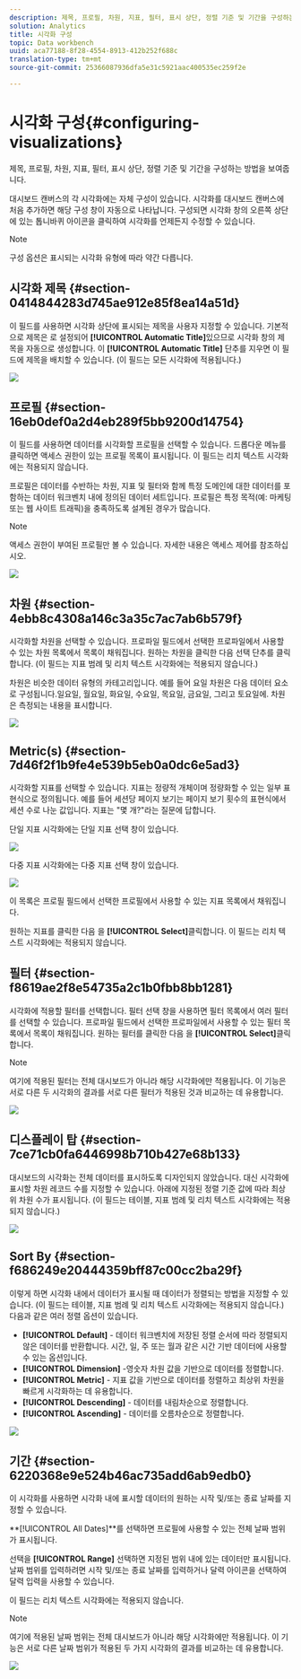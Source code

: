 ```yaml
---
description: 제목, 프로필, 차원, 지표, 필터, 표시 상단, 정렬 기준 및 기간을 구성하는 방법을 보여줍니다.
solution: Analytics
title: 시각화 구성
topic: Data workbench
uuid: aca77188-8f28-4554-8913-412b252f688c
translation-type: tm+mt
source-git-commit: 25366087936dfa5e31c5921aac400535ec259f2e

---
```



# 시각화 구성{#configuring-visualizations}

제목, 프로필, 차원, 지표, 필터, 표시 상단, 정렬 기준 및 기간을 구성하는 방법을 보여줍니다.

대시보드 캔버스의 각 시각화에는 자체 구성이 있습니다. 시각화를 대시보드 캔버스에 처음 추가하면 해당 구성 창이 자동으로 나타납니다. 구성되면 시각화 창의 오른쪽 상단에 있는 톱니바퀴 아이콘을 클릭하여 시각화를 언제든지 수정할 수 있습니다.

>[!NOTE]
>
>구성 옵션은 표시되는 시각화 유형에 따라 약간 다릅니다.

## 시각화 제목 {#section-0414844283d745ae912e85f8ea14a51d}

이 필드를 사용하면 시각화 상단에 표시되는 제목을 사용자 지정할 수 있습니다. 기본적으로 제목은 로 설정되어 **[!UICONTROL Automatic Title]**&#x200B;있으므로 시각화 창의 제목을 자동으로 생성합니다. 이 **[!UICONTROL Automatic Title]** 단추를 지우면 이 필드에 제목을 배치할 수 있습니다. (이 필드는 모든 시각화에 적용됩니다.)

![](assets/title.png)

## 프로필 {#section-16eb0def0a2d4eb289f5bb9200d14754}

이 필드를 사용하면 데이터를 시각화할 프로필을 선택할 수 있습니다. 드롭다운 메뉴를 클릭하면 액세스 권한이 있는 프로필 목록이 표시됩니다. 이 필드는 리치 텍스트 시각화에는 적용되지 않습니다.

프로필은 데이터를 수반하는 차원, 지표 및 필터와 함께 특정 도메인에 대한 데이터를 포함하는 데이터 워크벤치 내에 정의된 데이터 세트입니다. 프로필은 특정 목적(예: 마케팅 또는 웹 사이트 트래픽)을 충족하도록 설계된 경우가 많습니다.

>[!NOTE]
>
>액세스 권한이 부여된 프로필만 볼 수 있습니다. 자세한 내용은 액세스 제어를 참조하십시오.

![](assets/profile.png)

## 차원 {#section-4ebb8c4308a146c3a35c7ac7ab6b579f}

시각화할 차원을 선택할 수 있습니다. 프로파일 필드에서 선택한 프로파일에서 사용할 수 있는 차원 목록에서 목록이 채워집니다. 원하는 차원을 클릭한 다음 선택 단추를 클릭합니다. (이 필드는 지표 범례 및 리치 텍스트 시각화에는 적용되지 않습니다.)

차원은 비슷한 데이터 유형의 카테고리입니다. 예를 들어 요일 차원은 다음 데이터 요소로 구성됩니다.일요일, 월요일, 화요일, 수요일, 목요일, 금요일, 그리고 토요일에. 차원은 측정되는 내용을 표시합니다.

![](assets/dimension.png)

## Metric(s) {#section-7d46f2f1b9fe4e539b5eb0a0dc6e5ad3}

시각화할 지표를 선택할 수 있습니다. 지표는 정량적 개체이며 정량화할 수 있는 일부 표현식으로 정의됩니다. 예를 들어 세션당 페이지 보기는 페이지 보기 횟수의 표현식에서 세션 수로 나눈 값입니다. 지표는 &quot;몇 개?&quot;라는 질문에 답합니다.

단일 지표 시각화에는 단일 지표 선택 창이 있습니다.

![](assets/metrics2.png)

다중 지표 시각화에는 다중 지표 선택 창이 있습니다.

![](assets/metrics.png)

이 목록은 프로필 필드에서 선택한 프로필에서 사용할 수 있는 지표 목록에서 채워집니다.

원하는 지표를 클릭한 다음 을 **[!UICONTROL Select]**&#x200B;클릭합니다. 이 필드는 리치 텍스트 시각화에는 적용되지 않습니다.

## 필터 {#section-f8619ae2f8e54735a2c1b0fbb8bb1281}

시각화에 적용할 필터를 선택합니다. 필터 선택 창을 사용하면 필터 목록에서 여러 필터를 선택할 수 있습니다. 프로파일 필드에서 선택한 프로파일에서 사용할 수 있는 필터 목록에서 목록이 채워집니다. 원하는 필터를 클릭한 다음 을 **[!UICONTROL Select]**&#x200B;클릭합니다.

>[!NOTE]
>
>여기에 적용된 필터는 전체 대시보드가 아니라 해당 시각화에만 적용됩니다. 이 기능은 서로 다른 두 시각화의 결과를 서로 다른 필터가 적용된 것과 비교하는 데 유용합니다.

![](assets/filter.png)

## 디스플레이 탑 {#section-7ce71cb0fa6446998b710b427e68b133}

대시보드의 시각화는 전체 데이터를 표시하도록 디자인되지 않았습니다. 대신 시각화에 표시할 차원 레코드 수를 지정할 수 있습니다. 아래에 지정된 정렬 기준 값에 따라 최상위 차원 수가 표시됩니다. (이 필드는 테이블, 지표 범례 및 리치 텍스트 시각화에는 적용되지 않습니다.)

![](assets/display_top.png)

## Sort By {#section-f686249e20444359bff87c00cc2ba29f}

이렇게 하면 시각화 내에서 데이터가 표시될 때 데이터가 정렬되는 방법을 지정할 수 있습니다. (이 필드는 테이블, 지표 범례 및 리치 텍스트 시각화에는 적용되지 않습니다.) 다음과 같은 여러 정렬 옵션이 있습니다.

* **[!UICONTROL Default]** - 데이터 워크벤치에 저장된 정렬 순서에 따라 정렬되지 않은 데이터를 반환합니다. 시간, 일, 주 또는 월과 같은 시간 기반 데이터에 사용할 수 있는 옵션입니다.
* **[!UICONTROL Dimension]** -영숫자 차원 값을 기반으로 데이터를 정렬합니다.
* **[!UICONTROL Metric]** - 지표 값을 기반으로 데이터를 정렬하고 최상위 차원을 빠르게 시각화하는 데 유용합니다.
* **[!UICONTROL Descending]** - 데이터를 내림차순으로 정렬합니다.
* **[!UICONTROL Ascending]** - 데이터를 오름차순으로 정렬합니다.

![](assets/sort_by.png)

## 기간 {#section-6220368e9e524b46ac735add6ab9edb0}

이 시각화를 사용하면 시각화 내에 표시할 데이터의 원하는 시작 및/또는 종료 날짜를 지정할 수 있습니다.

**[!UICONTROL All Dates]**를 선택하면 프로필에 사용할 수 있는 전체 날짜 범위가 표시됩니다.

선택을 **[!UICONTROL Range]** 선택하면 지정된 범위 내에 있는 데이터만 표시됩니다. 날짜 범위를 입력하려면 시작 및/또는 종료 날짜를 입력하거나 달력 아이콘을 선택하여 달력 입력을 사용할 수 있습니다.

이 필드는 리치 텍스트 시각화에는 적용되지 않습니다.

>[!NOTE]
>
>여기에 적용된 날짜 범위는 전체 대시보드가 아니라 해당 시각화에만 적용됩니다. 이 기능은 서로 다른 날짜 범위가 적용된 두 가지 시각화의 결과를 비교하는 데 유용합니다.

![](assets/time_period.png)

